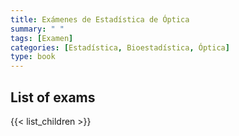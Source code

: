 ```yaml
---
title: Exámenes de Estadística de Óptica
summary: " " 
tags: [Examen]
categories: [Estadística, Bioestadística, Óptica]
type: book
---
```


## List of exams

{{< list_children >}}
